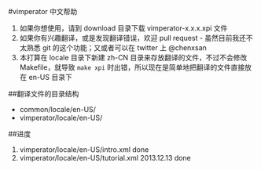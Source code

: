 #vimperator 中文帮助

1. 如果你想使用，请到 download 目录下载 vimperator-x.x.x.xpi 文件
2. 如果你有兴趣翻译，或是发现翻译错误，欢迎 pull request - 虽然目前我还不太熟悉 git 的这个功能；又或者可以在 twitter 上 @chenxsan
3. 本打算在 locale 目录下新建 zh-CN 目录来存放翻译的文件，不过不会修改 Makefile，就导致 `make xpi` 时出错，所以现在是简单地把翻译的文件直接放在 en-US 目录下

##翻译文件的目录结构

+ common/locale/en-US/
+ vimperator/locale/en-US/

##进度

1. vimperator/locale/en-US/intro.xml done
2. vimperator/locale/en-US/tutorial.xml 2013.12.13 done
